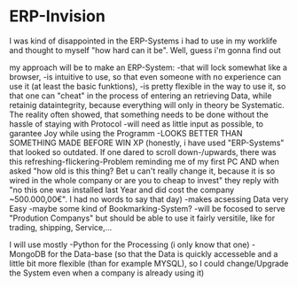 # ERP-Invision
I was kind of disappointed in the ERP-Systems i had to use in my worklife and thought to myself "how hard can it be". Well, guess i'm gonna find out

my approach will be to make an ERP-System:
  -that will lock somewhat like a browser,
  -is intuitive to use, so that even someone with no experience can use it (at least the basic funktions),
  -is pretty flexible in the way to use it, so that one can "cheat" in the process of entering an retrieving Data, while retainig dataintegrity, because everything will only in theory be Systematic. The reality often showed, that something needs to be done without the hassle of staying with Protocol
  -will need as little input as possible, to garantee Joy while using the Programm
  -LOOKS BETTER THAN SOMETHING MADE BEFORE WIN XP (honestly, i have used "ERP-Systems" that looked so outdated. If one dared to scroll down-/upwards, there was this refreshing-flickering-Problem reminding me of my first PC AND when asked "how old is this thing? Bet u can't really change it, because it is so wired in the whole company or are you to cheap to invest" they reply with "no this one was installed last Year and did cost the company ~500.000,00€". I had no words to say that day)
  -makes acsessing Data very Easy
  -maybe some kind of Bookmarking-System?
  -will be focosed to serve "Prodution Companys" but should be able to use it fairly versitile, like for trading, shipping, Service,...


I will use mostly 
  -Python for the Processing (i only know that one)
  -MongoDB for the Data-base (so that the Data is quickly accesseble and a little bit more flexible (than for example MYSQL), so I could change/Upgrade the System even when a company is already using it)
